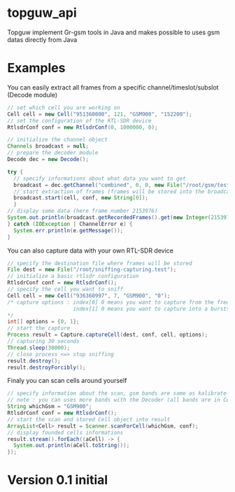 # topguw_api
Topguw implement Gr-gsm tools in Java and makes possible to uses gsm datas directly from Java

# Examples 
You can easily extract all frames from a specific channel/timeslot/subslot (Decode module)
```java 
// set which cell you are working on 
Cell cell = new Cell("951360000", 121, "GSM900", "152200");
// set the configuration of the RTL-SDR device 
RtlsdrConf conf = new RtlsdrConf(0, 1000000, 0);

// initialize the channel object
Channels broadcast = null;
// prepare the decoder module
Decode dec = new Decode();

try {
  // specify informations about what data you want to get
  broadcast = dec.getChannel("combined", 0, 0, new File("/root/gsm/testfile.cfile"));
  // start extraction of frames (frames will be stored into the broadcast object)
  broadcast.start(cell, conf, new String[0]);
  } 
// display some data (here frame number 2153976)
System.out.println(broadcast.getRecordedFrames().get(new Integer(2153976)));
} catch (IOException | ChannelError e) {
  System.err.println(e.getMessage());
}
```
You can also capture data with your own RTL-SDR device
```java 
// specify the destination file where frames will be stored  
File dest = new File("/root/sniffing-capturing.test");
// initialize a basic rtlsdr configuration
RtlsdrConf conf = new RtlsdrConf();
// specify the cell you want to sniff 
Cell cell = new Cell("936360997", 7, "GSM900", "0");
/* capture options : index[0] 0 means you want to capture from the frequency, 1 means arfcn capture
                     index[1] 0 means you want to capture into a bursts file, 1 means cfile record
*/
int[] options = {0, 1};
// start the capture
Process result = Capture.captureCell(dest, conf, cell, options);
// capturing 30 seconds
Thread.sleep(30000);
// close process <=> stop sniffing
result.destroy();
result.destroyForcibly();
```
Finaly you can scan cells around yourself
```java 
// specify information about the scan, gsm bands are same as kalibrate-rtl actually,
// note : you can uses more bands with the Decoder (all bands are in Cell class)
String whichGsm = "GSM900";
RtlsdrConf conf = new RtlsdrConf();
// start the scan and stored Cell object into result
ArrayList<Cell> result = Scanner.scanForCell(whichGsm, conf);
// display founded cells informations
result.stream().forEach((aCell) -> {
  System.out.println(aCell.toString());
});
```
# Version 0.1 initial
